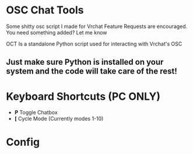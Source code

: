# OSC Chat Tools 
Some shitty osc script I made for Vrchat
Feature Requests are encouraged. You need something added? Let me know

OCT Is a standalone Python script used for interacting with Vrchat's OSC

## Just make sure Python is installed on your system and the code will take care of the rest!

# Keyboard Shortcuts (PC ONLY)
- **P** Toggle Chatbox
- **[** Cycle Mode (Currently modes 1-10)

# Config 

